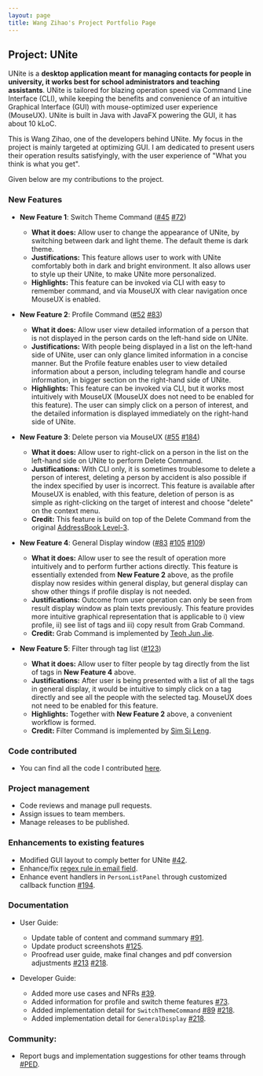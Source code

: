 ```yaml
---
layout: page
title: Wang Zihao's Project Portfolio Page
---
```


## Project: UNite

UNite is a **desktop application meant for managing contacts for people in university, it works best for school administrators and teaching assistants**. UNite is tailored for blazing operation speed via Command Line Interface (CLI), while keeping the benefits and convenience of an intuitive Graphical Interface (GUI) with mouse-optimized user experience (MouseUX). 
UNite is built in Java with JavaFX powering the GUI, it has about 10 kLoC.

This is Wang Zihao, one of the developers behind UNite. My focus in the project is mainly targeted at optimizing GUI. I am dedicated to present users their operation results satisfyingly, with the user experience of "What you think is what you get".

Given below are my contributions to the project.

### New Features
  * **New Feature 1**: Switch Theme Command ([#45](https://github.com/AY2122S2-CS2103T-W12-2/tp/pull/45) [#72](https://github.com/AY2122S2-CS2103T-W12-2/tp/pull/72))
    * **What it does:** Allow user to change the appearance of UNite, by switching between dark and light theme. The default theme is dark theme.
    * **Justifications:** This feature allows user to work with UNite comfortably both in dark and bright environment. It also allows user to style up their UNite, to make UNite more personalized.
    * **Highlights:** This feature can be invoked via CLI with easy to remember command, and via MouseUX with clear navigation once MouseUX is enabled.


  * **New Feature 2**: Profile Command ([#52](https://github.com/AY2122S2-CS2103T-W12-2/tp/pull/52) [#83](https://github.com/AY2122S2-CS2103T-W12-2/tp/pull/83))
    * **What it does:** Allow user view detailed information of a person that is not displayed in the person cards on the left-hand side on UNite.
    * **Justifications:** With people being displayed in a list on the left-hand side of UNite, user can only glance limited information in a concise manner. But the Profile feature enables user to view detailed information about a person, including telegram handle and course information, in bigger section on the right-hand side of UNite.
    * **Highlights:** This feature can be invoked via CLI, but it works most intuitively with MouseUX (MouseUX does not need to be enabled for this feature). The user can simply click on a person of interest, and the detailed information is displayed immediately on the right-hand side of UNite.


  * **New Feature 3**: Delete person via MouseUX ([#55](https://github.com/AY2122S2-CS2103T-W12-2/tp/pull/55) [#184](https://github.com/AY2122S2-CS2103T-W12-2/tp/pull/184))
    * **What it does:** Allow user to right-click on a person in the list on the left-hand side on UNite to perform Delete Command.
    * **Justifications:** With CLI only, it is sometimes troublesome to delete a person of interest, deleting a person by accident is also possible if the index specified by user is incorrect. This feature is available after MouseUX is enabled, with this feature, deletion of person is as simple as right-clicking on the target of interest and choose "delete" on the context menu.
    * **Credit:** This feature is build on top of the Delete Command from the original [AddressBook Level-3](https://se-education.org/addressbook-level3/).


  * **New Feature 4**: General Display window ([#83](https://github.com/AY2122S2-CS2103T-W12-2/tp/pull/83) [#105](https://github.com/AY2122S2-CS2103T-W12-2/tp/pull/105) [#109](https://github.com/AY2122S2-CS2103T-W12-2/tp/pull/109))
    * **What it does:** Allow user to see the result of operation more intuitively and to perform further actions directly. This feature is essentially extended from **New Feature 2** above, as the profile display now resides within general display, but general display can show other things if profile display is not needed. 
    * **Justifications:** Outcome from user operation can only be seen from result display window as plain texts previously. This feature provides more intuitive graphical representation that is applicable to i) view profile, ii) see list of tags and iii) copy result from Grab Command. 
    * **Credit:** Grab Command is implemented by [Teoh Jun Jie](https://github.com/junjieteoh).


  * **New Feature 5**: Filter through tag list ([#123](https://github.com/AY2122S2-CS2103T-W12-2/tp/pull/123))
    * **What it does:** Allow user to filter people by tag directly from the list of tags in **New Feature 4** above.
    * **Justifications:** After user is being presented with a list of all the tags in general display, it would be intuitive to simply click on a tag directly and see all the people with the selected tag. MouseUX does not need to be enabled for this feature.
    * **Highlights:** Together with **New Feature 2** above, a convenient workflow is formed.
    * **Credit:** Filter Command is implemented by [Sim Si Leng](https://github.com/pnutzz-0207).
  

### Code contributed
 * You can find all the code I contributed [here](https://nus-cs2103-ay2122s2.github.io/tp-dashboard/?search=9teMare&sort=groupTitle&sortWithin=title&timeframe=commit&mergegroup=&groupSelect=groupByRepos&breakdown=true&checkedFileTypes=docs~functional-code~test-code~other&since=2022-02-18&tabOpen=true&zFR=false&tabAuthor=9teMare&tabRepo=AY2122S2-CS2103T-W12-2%2Ftp%5Bmaster%5D&authorshipIsMergeGroup=false&authorshipFileTypes=docs~functional-code~test-code~other&authorshipIsBinaryFileTypeChecked=false&tabType=authorship).


### Project management
  * Code reviews and manage pull requests.
  * Assign issues to team members.
  * Manage releases to be published.


### Enhancements to existing features
  * Modified GUI layout to comply better for UNite [#42](https://github.com/AY2122S2-CS2103T-W12-2/tp/pull/42).
  * Enhance/fix [regex rule in email field](https://github.com/9teMare/tp/blob/1aaf542f440d3e6308db34bb3f7ddfde6a0e1b61/src/main/java/seedu/unite/model/person/Email.java#L31).
  * Enhance event handlers in `PersonListPanel` through customized callback function [#194](https://github.com/AY2122S2-CS2103T-W12-2/tp/pull/194).


### Documentation
  * User Guide:
    * Update table of content and command summary [#91](https://github.com/AY2122S2-CS2103T-W12-2/tp/pull/91).
    * Update product screenshots [#125](https://github.com/AY2122S2-CS2103T-W12-2/tp/pull/125).
    * Proofread user guide, make final changes and pdf conversion adjustments [#213](https://github.com/AY2122S2-CS2103T-W12-2/tp/pull/213) [#218](https://github.com/AY2122S2-CS2103T-W12-2/tp/pull/218).
    

  * Developer Guide:
    * Added more use cases and NFRs [#39](https://github.com/AY2122S2-CS2103T-W12-2/tp/pull/39).
    * Added information for profile and switch theme features [#73](https://github.com/AY2122S2-CS2103T-W12-2/tp/pull/73).
    * Added implementation detail for `SwitchThemeCommand` [#89](https://github.com/AY2122S2-CS2103T-W12-2/tp/pull/89) [#218](https://github.com/AY2122S2-CS2103T-W12-2/tp/pull/218).
    * Added implementation detail for `GeneralDisplay` [#218](https://github.com/AY2122S2-CS2103T-W12-2/tp/pull/218).


### Community:
  * Report bugs and implementation suggestions for other teams through [#PED](https://github.com/9teMare/ped/issues).

